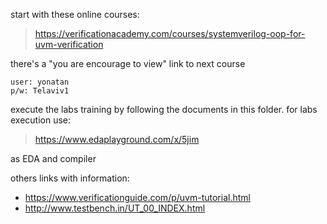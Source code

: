 
start with these online courses:
> https://verificationacademy.com/courses/systemverilog-oop-for-uvm-verification

there's a "you are encourage to view" link to next course
```
user: yonatan
p/w: Telaviv1
```

execute the labs training by following the documents in this folder.
for labs execution use:
> https://www.edaplayground.com/x/5jim

as EDA and compiler

others links with information:
* https://www.verificationguide.com/p/uvm-tutorial.html
* http://www.testbench.in/UT_00_INDEX.html
 
 
